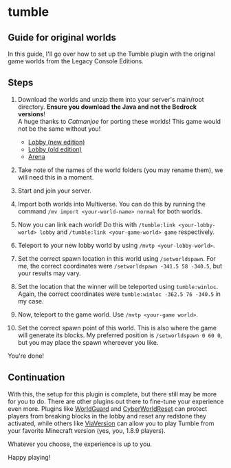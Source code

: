 # tumble  

## Guide for original worlds  

In this guide, I'll go over how to set up the Tumble plugin with the original game worlds from the Legacy Console Editions.

## Steps  

1. Download the worlds and unzip them into your server's main/root directory. **Ensure you download the Java and not the Bedrock versions**!  
A huge thanks to *Catmanjoe* for porting these worlds! This game would not be the same without you!

    - [Lobby (new edition)](https://mcpedl.com/mc-2017-new-mini-games-lobby-download-map/)  
    - [Lobby (old edition)](https://mcpedl.com/minecraft-2016-classic-mini-games-lobby-map/)  
    - [Arena](https://www.planetminecraft.com/project/minecraft-2016-classic-mini-games-lobby-download-bedrock-edition/)  
2. Take note of the names of the world folders (you may rename them), we will need this in a moment.
3. Start and join your server.
4. Import both worlds into Multiverse. You can do this by running the command ```/mv import <your-world-name> normal``` for both worlds.
5. Now you can link each world! Do this with  ```/tumble:link <your-lobby-world> lobby``` and ```/tumble:link <your-game-world> game``` respectively.  
6. Teleport to your new lobby world by using ```/mvtp <your-lobby-world>```.  
7. Set the correct spawn location in this world using ```/setworldspawn```. For me, the correct coordinates were ```/setworldspawn -341.5 58 -340.5```, but your results may vary.  
8. Set the location that the winner will be teleported using ```tumble:winloc```. Again, the correct coordinates were ```tumble:winloc -362.5 76 -340.5``` in my case.  
9. Now, teleport to the game world. Use ```/mvtp <your-game world>```.  
10. Set the correct spawn point of this world. This is also where the game will generate its blocks. My preferred position is ```/setworldspawn 0 60 0```, but you may place the spawn whereever you like.  

You're done!

## Continuation  

With this, the setup for this plugin is complete, but there still may be more for you to do. There are other plugins out there to fine-tune your experience even more. Plugins like [WorldGuard](https://dev.bukkit.org/projects/worldguard) and [CyberWorldReset](https://www.spigotmc.org/resources/cyberworldreset-standard-%E2%9C%A8-regenerate-worlds-scheduled-resets-lag-optimized%E3%80%8C1-8-1-19%E3%80%8D.96834/) can protect players from breaking blocks in the lobby and reset any redstone they activated, while others like [ViaVersion](https://www.spigotmc.org/resources/viaversion.19254/) can allow you to play Tumble from your favorite Minecraft version (yes, you, 1.8.9 players).  

Whatever you choose, the experience is up to you.

Happy playing!
